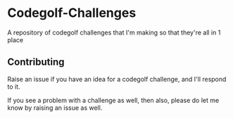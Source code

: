 # Codegolf-Challenges

A repository of codegolf challenges that I'm making so that they're all in 1 place

## Contributing

Raise an issue if you have an idea for a codegolf challenge, and I'll respond to it.

If you see a problem with a challenge as well, then also, please do let me know by raising an issue as well.
